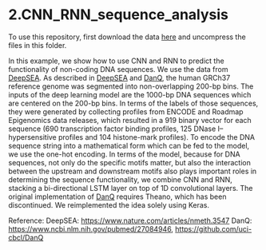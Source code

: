 # 2.CNN_RNN_sequence_analysis

To use this repository, first download the data [here](https://drive.google.com/file/d/1wPj4M2a_fWqyV9HKUtycKd6dzvrgNeBb/view?usp=sharing) and uncompress the files in this folder. 

In this example, we show how to use CNN and RNN to predict the functionality of non-coding DNA sequences. We use the data from [DeepSEA](https://www.nature.com/articles/nmeth.3547). As described in [DeepSEA](https://www.nature.com/articles/nmeth.3547) and [DanQ](https://www.ncbi.nlm.nih.gov/pubmed/27084946), the human GRCh37 reference genome was segmented into non-overlapping 200-bp bins. The inputs of the deep learning model are the 1000-bp DNA sequences which are centered on the 200-bp bins. In terms of the labels of those sequences, they were generated by collecting profiles from ENCODE and Roadmap Epigenomics data releases, which resulted in a 919 binary vector for each sequence (690 transcription factor binding profiles, 125 DNase I–hypersensitive profiles and 104 histone-mark profiles). To encode the DNA sequence string into a mathematical form which can be fed to the model, we use the one-hot encoding. In terms of the model, because for DNA sequences, not only do the specific motifs matter, but also the interaction between the upstream and downstream motifs also plays important roles in determining the sequence functionality, we combine CNN and RNN, stacking a bi-directional LSTM layer on top of 1D convolutional layers. The original implementation of [DanQ](https://github.com/uci-cbcl/DanQ) requires Theano, which has been discontinued. We reimplemented the idea solely using Keras.

Reference:
DeepSEA: https://www.nature.com/articles/nmeth.3547
DanQ: https://www.ncbi.nlm.nih.gov/pubmed/27084946, https://github.com/uci-cbcl/DanQ
